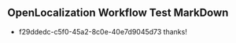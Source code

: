 ## OpenLocalization Workflow Test MarkDown
* f29ddedc-c5f0-45a2-8c0e-40e7d9045d73 thanks!

<!--HONumber=Sep16_HO1-->


